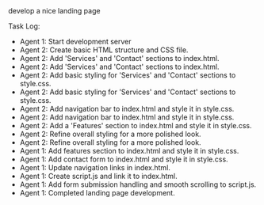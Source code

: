 <goal>
develop a nice landing page
</goal>

Task Log:
- Agent 1: Start development server
- Agent 2: Create basic HTML structure and CSS file.
- Agent 2: Add 'Services' and 'Contact' sections to index.html.
- Agent 2: Add 'Services' and 'Contact' sections to index.html.
- Agent 2: Add basic styling for 'Services' and 'Contact' sections to style.css.
- Agent 2: Add basic styling for 'Services' and 'Contact' sections to style.css.
- Agent 2: Add navigation bar to index.html and style it in style.css.
- Agent 2: Add navigation bar to index.html and style it in style.css.
- Agent 2: Add a 'Features' section to index.html and style it in style.css.
- Agent 2: Refine overall styling for a more polished look.
- Agent 2: Refine overall styling for a more polished look.
- Agent 1: Add features section to index.html and style it in style.css.
- Agent 1: Add contact form to index.html and style it in style.css.
- Agent 1: Update navigation links in index.html.
- Agent 1: Create script.js and link it to index.html.
- Agent 1: Add form submission handling and smooth scrolling to script.js.
- Agent 1: Completed landing page development.
